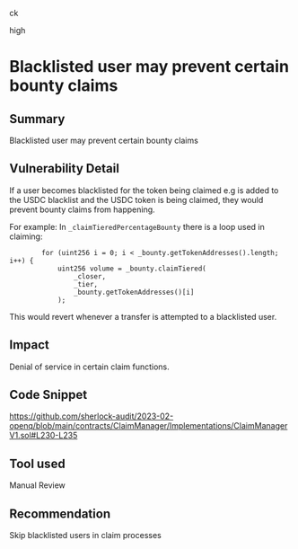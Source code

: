 ck

high

# Blacklisted user may prevent certain bounty claims

## Summary

Blacklisted user may prevent certain bounty claims

## Vulnerability Detail

If a user becomes blacklisted for the token being claimed e.g is added to the USDC blacklist and the USDC token is being claimed, they would prevent bounty claims from happening.

For example: In `_claimTieredPercentageBounty` there is a loop used in claiming:

```solidity
        for (uint256 i = 0; i < _bounty.getTokenAddresses().length; i++) {
            uint256 volume = _bounty.claimTiered(
                _closer,
                _tier,
                _bounty.getTokenAddresses()[i]
            );
```

This would revert whenever a transfer is attempted to a blacklisted user.

## Impact

Denial of service in certain claim functions.

## Code Snippet

https://github.com/sherlock-audit/2023-02-openq/blob/main/contracts/ClaimManager/Implementations/ClaimManagerV1.sol#L230-L235

## Tool used

Manual Review

## Recommendation

Skip blacklisted users in claim processes